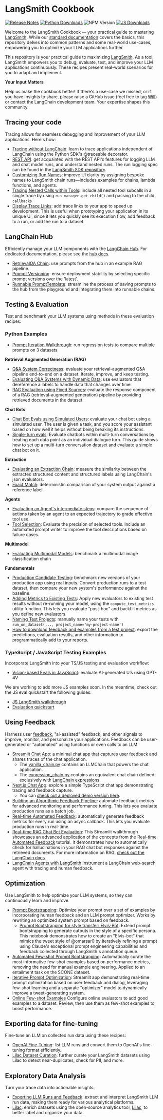 # LangSmith Cookbook

[![Release Notes](https://img.shields.io/github/release/langchain-ai/langsmith-sdk?logo=python)](https://github.com/langchain-ai/langsmith-sdk/releases)
 [![Python Downloads](https://static.pepy.tech/badge/langsmith/month)](https://pepy.tech/project/langsmith) ![NPM Version](https://img.shields.io/npm/v/langsmith?logo=npm) [![JS Downloads](https://img.shields.io/npm/dm/langsmith)](https://www.npmjs.com/package/langsmith)

Welcome to the LangSmith Cookbook — your practical guide to mastering [LangSmith](https://smith.langchain.com/). While our [standard documentation](https://docs.smith.langchain.com/) covers the basics, this repository delves into common patterns and some real-world use-cases, empowering you to optimize your LLM applications further.

This repository is your practical guide to maximizing [LangSmith](https://smith.langchain.com/). As a tool, LangSmith empowers you to debug, evaluate, test, and improve your LLM applications continuously. These recipes present real-world scenarios for you to adapt and implement.

**Your Input Matters**

Help us make the cookbook better! If there's a use-case we missed, or if you have insights to share, please raise a GitHub issue (feel free to tag [Will](https://github.com/hinthornw)) or contact the LangChain development team. Your expertise shapes this community.

## Tracing your code

Tracing allows for seamless debugging and improvement of your LLM applications. Here's how:

- [Tracing without LangChain](./tracing-examples/traceable/tracing_without_langchain.ipynb): learn to trace applications independent of LangChain using the Python SDK's @traceable decorator.
- [REST API](./tracing-examples/rest/rest.ipynb): get acquainted with the REST API's features for logging LLM and chat model runs, and understand nested runs. The run logging spec can be found in the [LangSmith SDK repository](https://github.com/langchain-ai/langsmith-sdk/blob/main/openapi/openapi.yaml).
- [Customizing Run Names](./tracing-examples/runnable-naming/run-naming.ipynb): improve UI clarity by assigning bespoke names to LangSmith chain runs—includes examples for chains, lambda functions, and agents.
- [Tracing Nested Calls within Tools](./tracing-examples/nesting-tools/nest_runs_within_tools.ipynb): include all nested tool subcalls in a single trace by using `run_manager.get_child()` and passing to the child `callbacks`
- [Display Trace Links](./tracing-examples/show-trace-url-streamlit/README.md): add trace links to your app to speed up development. This is useful when prototyping your application in its unique UI, since it lets you quickly see its execution flow, add feedback to a run, or add the run to a dataset.

## LangChain Hub

Efficiently manage your LLM components with the [LangChain Hub](https://smith.langchain.com/hub). For dedicated documentation, please see the [hub docs](https://docs.smith.langchain.com/hub/quickstart).

- [RetrievalQA Chain](./hub-examples/retrieval-qa-chain/retrieval-qa.ipynb): use prompts from the hub in an example RAG pipeline.
- [Prompt Versioning](./hub-examples/retrieval-qa-chain-versioned/prompt-versioning.ipynb): ensure deployment stability by selecting specific prompt versions over the 'latest'.
- [Runnable PromptTemplate](./hub-examples/runnable-prompt/edit-in-playground.ipynb): streamline the process of saving prompts to the hub from the playground and integrating them into runnable chains.

## Testing & Evaluation

Test and benchmark your LLM systems using methods in these evaluation recipes:

### Python Examples


- [Prompt Iteration Walkthrough](./testing-examples/movie-demo/prompt_iteration.ipynb): run regression tests to compare multiple prompts on 3 datasets

**Retrieval Augmented Generation (RAG)**

- [Q&A System Correctness](./testing-examples/qa-correctness/qa-correctness.ipynb): evaluate your retrieval-augmented Q&A pipeline end-to-end on a dataset. Iterate, improve, and keep testing.
- [Evaluating Q&A Systems with Dynamic Data](./testing-examples/dynamic-data/testing_dynamic_data.ipynb): use evaluators that dereference a labels to handle data that changes over time.
- [RAG Evaluation using Fixed Sources](./testing-examples/using-fixed-sources/using_fixed_sources.ipynb): evaluate the response component of a RAG (retrieval-augmented generation) pipeline by providing retrieved documents in the dataset

**Chat Bots**

- [Chat Bot Evals using Simulated Users](./testing-examples/chatbot-simulation/chatbot-simulation.ipynb): evaluate your chat bot using a simulated user. The user is given a task, and you score your assistant based on how well it helps without being breaking its instructions.
- [Single-turn evals](./testing-examples/chat-single-turn/chat_evaluation_single_turn.ipynb): Evaluate chatbots within multi-turn conversations by treating each data point as an individual dialogue turn. This guide shows how to set up a multi-turn conversation dataset and evaluate a simple chat bot on it.

**Extraction**

- [Evaluating an Extraction Chain](./testing-examples/data-extraction/contract-extraction.ipynb): measure the similarity between the extracted structured content and structured labels using LangChain's json evaluators.
- [Exact Match](./testing-examples/exact-match/exact_match.ipynb): deterministic comparison of your system output against a reference label.

**Agents**

- [Evaluating an Agent's intermediate steps](./testing-examples/agent_steps/evaluating_agents.ipynb): compare the sequence of actions taken by an agent to an expected trajectory to grade effective tool use.
- [Tool Selection](./testing-examples/tool-selection/tool-selection.ipynb): Evaluate the precision of selected tools. Include an automated prompt writer to improve the tool descriptions based on failure cases.

**Multimodel**

- [Evaluating Multimodal Models](./testing-examples/multimodal/multimodal.ipynb): benchmark a multimodal image classification chain

**Fundamentals**

- [Production Candidate Testing](./testing-examples/prod-candidate-testing/prod-candidate-testing.ipynb): benchmark new versions of your production app using real inputs. Convert production runs to a test dataset, then compare your new system's performance against the baseline.
- [Adding Metrics to Existing Tests](./testing-examples/evaluate-existing-test-project/evaluate_runs.ipynb): Apply new evaluators to existing test results without re-running your model, using the `compute_test_metrics` utility function. This lets you evaluate "post-hoc" and backfill metrics as you define new evaluators.
- [Naming Test Projects](./testing-examples/naming-test-projects/naming-test-projects.md): manually name your tests with `run_on_dataset(..., project_name='my-project-name')`
- [How to download feedback and examples from a test project](./testing-examples/download-feedback-and-examples/download_example.ipynb): export the predictions, evaluation results, and other information to programmatically add to your reports.


### TypeScript / JavaScript Testing Examples

Incorporate LangSmith into your TS/JS testing and evaluation workflow:

- [Vision-based Evals in JavaScript](./typescript-testing-examples/vision-evals/vision-evals.ipynb): evaluate AI-generated UIs using GPT-4V

We are working to add more JS examples soon. In the meantime, check out the JS eval quickstart the following guides:

- [JS LangSmith walkthrough](https://js.langchain.com/docs/guides/langsmith_evaluation)
- [Evaluation quickstart](https://docs.smith.langchain.com/evaluation/quickstart)

## Using Feedback

Harness user [feedback](https://docs.smith.langchain.com/tracing/faq/logging_feedback), "ai-assisted" feedback, and other signals to improve, monitor, and personalize your applications. Feedback can be user-generated or "automated" using functions or even calls to an LLM:

- [Streamlit Chat App](./feedback-examples/streamlit/README.md): a minimal chat app that captures user feedback and shares traces of the chat application.
  - The [vanilla_chain.py](./feedback-examples/streamlit/vanilla_chain.py) contains an LLMChain that powers the chat application.
  - The [expression_chain.py](./feedback-examples/streamlit/expression_chain.py) contains an equivalent chat chain defined exclusively with [LangChain expressions](https://python.langchain.com/docs/expression_language/).
- [Next.js Chat App](./feedback-examples/nextjs/README.md): explore a simple TypeScript chat app demonstrating tracing and feedback capture.
  - You can [check out a deployed demo version here](https://langsmith-cookbook.vercel.app/).
- [Building an Algorithmic Feedback Pipeline](./feedback-examples/algorithmic-feedback/algorithmic_feedback.ipynb): automate feedback metrics for advanced monitoring and performance tuning. This lets you evaluate production runs as a batch job.
- [Real-time Automated Feedback](./feedback-examples/realtime-algorithmic-feedback/realtime_feedback.ipynb): automatically generate feedback metrics for every run using an async callback. This lets you evaluate production runs in real-time.
- [Real-time RAG Chat Bot Evaluation](./feedback-examples/streamlit-realtime-feedback/README.md): This Streamlit walkthrough showcases an advanced application of the concepts from the [Real-time Automated Feedback](./feedback-examples/realtime-algorithmic-feedback/realtime_feedback.ipynb) tutorial. It demonstrates how to automatically check for hallucinations in your RAG chat bot responses against the retrieved documents. For more information on RAG, [check out the LangChain docs](https://python.langchain.com/docs/use_cases/question_answering/).
- [LangChain Agents with LangSmith](./feedback-examples/streamlit-agent/README.md) instrument a LangChain web-search agent with tracing and human feedback.

## Optimization

Use LangSmith to help optimize your LLM systems, so they can continuously learn and improve.

- [Prompt Bootstrapping](./optimization/assisted-prompt-bootstrapping/assisted-prompt-engineering.ipynb): Optimize your prompt over a set of examples by incorporating human feedback and an LLM prompt optimizer. Works by rewriting an optimized system prompt based on feedback.
  - [Prompt Bootstrapping for style transfer: Elvis-Bot](./optimization/assisted-prompt-bootstrapping/elvis-bot.ipynb): Extend prompt bootstrapping to generate outputs in the style of a specific persona. This notebook demonstrates how to create an "Elvis-bot" that mimics the tweet style of @omarsar0 by iteratively refining a prompt using Claude's exceptional prompt engineering capabilities and feedback collected through LangSmith's annotation queue.
- [Automated Few-shot Prompt Bootstrapping](./optimization/bootstrap-fewshot/bootstrap-few-shot.ipynb): Automatically curate the most informative few-shot examples based on performance metrics, removing the need for manual example engineering. Applied to an entailment task on the SCONE dataset.
- [Iterative Prompt Optimization](https://github.com/langchain-ai/tweet-critic): Streamlit app demonstrating real-time prompt optimization based on user feedback and dialog, leveraging few-shot learning and a separate "optimizer" model to dynamically improve a tweet-generating system.
- [Online Few-shot Examples](./testing-examples/movie-demo/optimization.ipynb) Configure online evaluators to add good examples to a dataset. Review, then use them as few-shot examples to boost performance.

## Exporting data for fine-tuning

Fine-tune an LLM on collected run data using these recipes:

- [OpenAI Fine-Tuning](./fine-tuning-examples/export-to-openai/fine-tuning-on-chat-runs.ipynb): list LLM runs and convert them to OpenAI's fine-tuning format efficiently.
- [Lilac Dataset Curation](./fine-tuning-examples/lilac/lilac.ipynb): further curate your LangSmith datasets using Lilac to detect near-duplicates, check for PII, and more.


## Exploratory Data Analysis

Turn your trace data into actionable insights:

- [Exporting LLM Runs and Feedback](./exploratory-data-analysis/exporting-llm-runs-and-feedback/llm_run_etl.ipynb): extract and interpret LangSmith LLM run data, making them ready for various analytical platforms.
- [Lilac](./exploratory-data-analysis/lilac/lilac.ipynb): enrich datasets using the open-source analytics tool, [Lilac](https://github.com/lilacai/lilac), to better label and organize your data.
